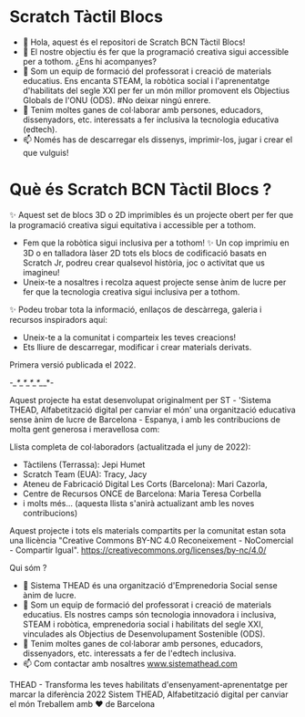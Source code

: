 # Scratch Tàctil Blocs
- 👋 Hola, aquest és el repositori de Scratch BCN Tàctil Blocs!
- 👀 El nostre objectiu és fer que la programació creativa sigui accessible per a tothom. ¿Ens hi acompanyes?
- 🌱 Som un equip de formació del professorat i creació de materials educatius. Ens encanta STEAM, la robòtica social i l'aprenentatge d'habilitats del segle XXI per fer un món millor promovent els Objectius Globals de l'ONU (ODS). #No deixar ningú enrere.
- 💞️ Tenim moltes ganes de col·laborar amb persones, educadors, dissenyadors, etc. interessats a fer inclusiva la tecnologia educativa (edtech).
- 📫 Només has de descarregar els dissenys, imprimir-los, jugar i crear el que vulguis!

# Què és Scratch BCN Tàctil Blocs ?
✨ Aquest set de blocs 3D o 2D imprimibles és un projecte obert per fer que la programació creativa sigui equitativa i accessible per a tothom.
- Fem que la robòtica sigui inclusiva per a tothom!
✨ Un cop imprimiu en 3D o en talladora làser 2D tots els blocs de codificació basats en Scratch Jr, podreu crear qualsevol història, joc o activitat que us imagineu!
- Uneix-te a nosaltres i recolza aquest projecte sense ànim de lucre per fer que la tecnologia creativa sigui inclusiva per a tothom.

✨ Podeu trobar tota la informació, enllaços de descàrrega, galeria i recursos inspiradors aquí:
* Uneix-te a la comunitat i comparteix les teves creacions!
* Ets lliure de descarregar, modificar i crear materials derivats.

Primera versió publicada el 2022.



-*_*_*_*_*_*_*_*_*_*_*_*_*_*_*-

Aquest projecte ha estat desenvolupat originalment per ST - 'Sistema THEAD, Alfabetització digital per canviar el món' una organització educativa sense ànim de lucre de Barcelona - Espanya, i amb les contribucions de molta gent generosa i meravellosa com:

Llista completa de col·laboradors (actualitzada el juny de 2022):
- Tàctilens (Terrassa): Jepi Humet
- Scratch Team (EUA): Tracy, Jacy
- Ateneu de Fabricació Digital Les Corts (Barcelona): Mari Cazorla,
- Centre de Recursos ONCE de Barcelona: Maria Teresa Corbella
- i molts més...
(aquesta llista s'anirà actualizant amb les noves contribucions)


Aquest projecte i tots els materials compartits per la comunitat estan sota una llicència "Creative Commons BY-NC 4.0 Reconeixement - NoComercial - Compartir Igual".
https://creativecommons.org/licenses/by-nc/4.0/


Qui sóm ?
- 👀 Sistema THEAD és una organització d'Emprenedoria Social sense ànim de lucre.
- 🌱 Som un equip de formació del professorat i creació de materials educatius. Els nostres camps són tecnologia innovadora i inclusiva, STEAM i robòtica, emprenedoria social i habilitats del segle XXI, vinculades als Objectius de Desenvolupament Sostenible (ODS).
- 💞️ Tenim moltes ganes de col·laborar amb persones, educadors, dissenyadors, etc. interessats a fer de l'edtech inclusiva.
- 📫 Com contactar amb nosaltres www.sistemathead.com

THEAD - Transforma les teves habilitats d'ensenyament-aprenentatge per marcar la diferència
2022 Sistem THEAD, Alfabetització digital per canviar el món
Treballem amb ❤ de Barcelona
